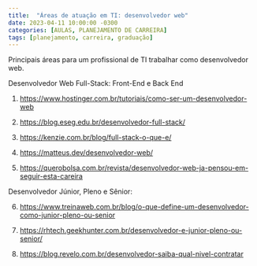 ```yaml
---
title:  "Áreas de atuação em TI: desenvolvedor web"
date: 2023-04-11 10:00:00 -0300
categories: [AULAS, PLANEJAMENTO DE CARREIRA]
tags: [planejamento, carreira, graduação]
---
```

Principais áreas para um profissional de TI trabalhar como desenvolvedor web.

Desenvolvedor Web Full-Stack: Front-End e Back End

1. https://www.hostinger.com.br/tutoriais/como-ser-um-desenvolvedor-web

2. https://blog.eseg.edu.br/desenvolvedor-full-stack/

3. https://kenzie.com.br/blog/full-stack-o-que-e/

4. https://matteus.dev/desenvolvedor-web/

5. https://querobolsa.com.br/revista/desenvolvedor-web-ja-pensou-em-seguir-esta-careira

Desenvolvedor Júnior, Pleno e Sênior:

6. https://www.treinaweb.com.br/blog/o-que-define-um-desenvolvedor-como-junior-pleno-ou-senior

7. https://rhtech.geekhunter.com.br/desenvolvedor-e-junior-pleno-ou-senior/

8. https://blog.revelo.com.br/desenvolvedor-saiba-qual-nivel-contratar
